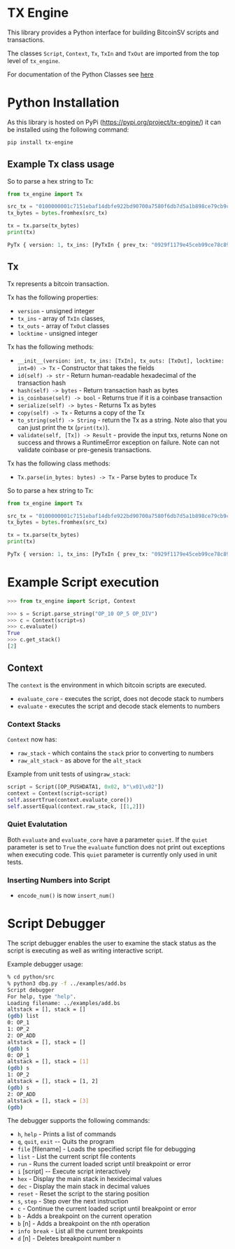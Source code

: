 # TX Engine

This library provides a Python interface for building BitcoinSV scripts and transactions.

The classes `Script`, `Context`, `Tx`, `TxIn` and `TxOut` are imported from the top level of `tx_engine`.

For documentation of the Python Classes see  [here](docs/PythonClasses.md)

# Python Installation
As this library is hosted on PyPi (https://pypi.org/project/tx-engine/) it can be installed using the following command:

```bash
pip install tx-engine
```

## Example Tx class usage
So to parse a hex string to Tx:

```python
from tx_engine import Tx

src_tx = "0100000001c7151ebaf14dbfe922bd90700a7580f6db7d5a1b898ce79cb9ce459e17f12909000000006b4830450221008b001e8d8110804ac66e467cd2452f468cba4a2a1d90d59679fe5075d24e5f5302206eb04e79214c09913fad1e3c0c2498be7f457ed63323ac6f2d9a38d53586a58d41210395deb00349c0ae73412a55bec70a7793fc6860a193d29dd61d73c6271ffcbd4cffffffff0103000000000000001976a91496795fb99fd6c0f214f7a0e96019f642225f52d288ac00000000"
tx_bytes = bytes.fromhex(src_tx)

tx = tx.parse(tx_bytes)
print(tx)

PyTx { version: 1, tx_ins: [PyTxIn { prev_tx: "0929f1179e45ceb99ce78c891b5a7ddbf680750a7090bd22e9bf4df1ba1e15c7", prev_index: 0, sequence: 4294967295, script_sig: [0x48 0x30450221008b001e8d8110804ac66e467cd2452f468cba4a2a1d90d59679fe5075d24e5f5302206eb04e79214c09913fad1e3c0c2498be7f457ed63323ac6f2d9a38d53586a58d41 0x21 0x0395deb00349c0ae73412a55bec70a7793fc6860a193d29dd61d73c6271ffcbd4c] }], tx_outs: [PyTxOut { amount: 3, script_pubkey: [OP_DUP OP_HASH160 0x14 0x96795fb99fd6c0f214f7a0e96019f642225f52d2 OP_EQUALVERIFY OP_CHECKSIG] }], locktime: 0 }
```


## Tx

Tx represents a bitcoin transaction.

Tx has the following properties:
* `version` - unsigned integer
* `tx_ins` - array of `TxIn` classes,
* `tx_outs` - array of `TxOut` classes
* `locktime` - unsigned integer

Tx has the following methods:

* `__init__(version: int, tx_ins: [TxIn], tx_outs: [TxOut], locktime: int=0) -> Tx` - Constructor that takes the fields 
* `id(self) -> str` - Return human-readable hexadecimal of the transaction hash
* `hash(self) -> bytes` - Return transaction hash as bytes
* `is_coinbase(self) -> bool` - Returns true if it is a coinbase transaction
* `serialize(self) -> bytes` - Returns Tx as bytes
* `copy(self) -> Tx` - Returns a copy of the Tx
* `to_string(self) -> String` - return the Tx as a string. Note also that you can just print the tx (`print(tx)`).
* `validate(self, [Tx]) -> Result` - provide the input txs, returns None on success and throws a RuntimeError exception on failure. Note can not validate coinbase or pre-genesis transactions.

    
Tx has the following class methods:

* `Tx.parse(in_bytes: bytes) -> Tx`  - Parse bytes to produce Tx

So to parse a hex string to Tx:
```Python
from tx_engine import Tx

src_tx = "0100000001c7151ebaf14dbfe922bd90700a7580f6db7d5a1b898ce79cb9ce459e17f12909000000006b4830450221008b001e8d8110804ac66e467cd2452f468cba4a2a1d90d59679fe5075d24e5f5302206eb04e79214c09913fad1e3c0c2498be7f457ed63323ac6f2d9a38d53586a58d41210395deb00349c0ae73412a55bec70a7793fc6860a193d29dd61d73c6271ffcbd4cffffffff0103000000000000001976a91496795fb99fd6c0f214f7a0e96019f642225f52d288ac00000000"
tx_bytes = bytes.fromhex(src_tx)

tx = tx.parse(tx_bytes)
print(tx)

PyTx { version: 1, tx_ins: [PyTxIn { prev_tx: "0929f1179e45ceb99ce78c891b5a7ddbf680750a7090bd22e9bf4df1ba1e15c7", prev_index: 0, sequence: 4294967295, script_sig: [0x48 0x30450221008b001e8d8110804ac66e467cd2452f468cba4a2a1d90d59679fe5075d24e5f5302206eb04e79214c09913fad1e3c0c2498be7f457ed63323ac6f2d9a38d53586a58d41 0x21 0x0395deb00349c0ae73412a55bec70a7793fc6860a193d29dd61d73c6271ffcbd4c] }], tx_outs: [PyTxOut { amount: 3, script_pubkey: [OP_DUP OP_HASH160 0x14 0x96795fb99fd6c0f214f7a0e96019f642225f52d2 OP_EQUALVERIFY OP_CHECKSIG] }], locktime: 0 }
```


# Example Script execution

```python
>>> from tx_engine import Script, Context

>>> s = Script.parse_string("OP_10 OP_5 OP_DIV")
>>> c = Context(script=s)
>>> c.evaluate()
True
>>> c.get_stack()
[2]
```


## Context

The `context` is the environment in which bitcoin scripts are executed.

* `evaluate_core` - executes the script, does not decode stack to numbers
* `evaluate` - executes the script and decode stack elements to numbers

### Context Stacks
`Context` now has: 
* `raw_stack` - which contains the `stack` prior to converting to numbers
* `raw_alt_stack` - as above for the `alt_stack`

Example from unit tests of using`raw_stack`:
```python
script = Script([OP_PUSHDATA1, 0x02, b"\x01\x02"])
context = Context(script=script)
self.assertTrue(context.evaluate_core())
self.assertEqual(context.raw_stack, [[1,2]])
```

### Quiet Evalutation
 Both `evaluate` and `evaluate_core` have a parameter `quiet`.
 If the `quiet` parameter is set to `True` the `evaluate` function does not print out exceptions when executing code.  This `quiet` parameter is currently only used in unit tests.

### Inserting Numbers into Script

* `encode_num()` is now `insert_num()`


# Script Debugger
The script debugger enables the user to examine the stack status as the script is executing as 
well as writing interactive script.

Example debugger usage:
```bash
% cd python/src
% python3 dbg.py -f ../examples/add.bs
Script debugger
For help, type "help".
Loading filename: ../examples/add.bs
altstack = [], stack = []
(gdb) list
0: OP_1
1: OP_2
2: OP_ADD
altstack = [], stack = []
(gdb) s
0: OP_1
altstack = [], stack = [1]
(gdb) s
1: OP_2
altstack = [], stack = [1, 2]
(gdb) s
2: OP_ADD
altstack = [], stack = [3]
(gdb) 
```

The debugger supports the following commands:

* `h`, `help` - Prints a list of commands
* `q`, `quit`, `exit` -- Quits the program
* `file` [filename] - Loads the specified script file for debugging
* `list` - List the current script file contents
* `run` - Runs the current loaded script until breakpoint or error
* `i` [script] -- Execute script interactively
* `hex` - Display the main stack in hexidecimal values
* `dec` - Display the main stack in decimal values
* `reset` - Reset the script to the staring position
* `s`, `step` - Step over the next instruction
* `c` - Continue the current loaded script until breakpoint or error
* `b` - Adds a breakpoint on the current operation
* `b` [n] - Adds a breakpoint on the nth operation
* `info break` - List all the current breakpoints
* `d` [n] - Deletes breakpoint number n

